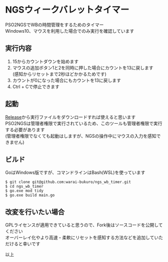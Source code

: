 # NGSウィークバレットタイマー

PSO2NGSでWBの時間管理をするためのタイマー<br>
Windows10、マウスを利用した場合でのみ実行を確認しています

## 実行内容

1. 15からカウントダウンを始めます
2. マウスの追加ボタン1と2を同時に押した場合にカウントを13に戻します<br>
(感知からリセットまで2秒ほどかかるためです)
3. カウントが0になった場合にもカウントを13に戻します
4. Ctrl + Cで停止できます

## 起動

[Release](https://github.com/warai-bukuro/ngs_wb_timer/releases)から実行ファイルをダウンロードすれば使えると思います<br>
PSO2NGSは管理者権限で実行されているため、このツールも管理者権限で実行する必要があります<br>
(管理者権限でなくても起動はしますが、NGSの操作中にマウスの入力を感知できません)

## ビルド

GoはWindows版ですが、コマンドラインはBash(WSL)を使っています

```
$ git clone git@github.com:warai-bukuro/ngs_wb_timer.git
$ cd ngs_wb_timer
$ go.exe mod tidy
$ go.exe build main.go
```

## 改変を行いたい場合

GPLライセンスが適用できていると思うので、Fork後はソースコードを公開してください<br>
オーバーレイ化やより高速・柔軟にリセットを感知する方法などを追加していただけると幸いです

以上
